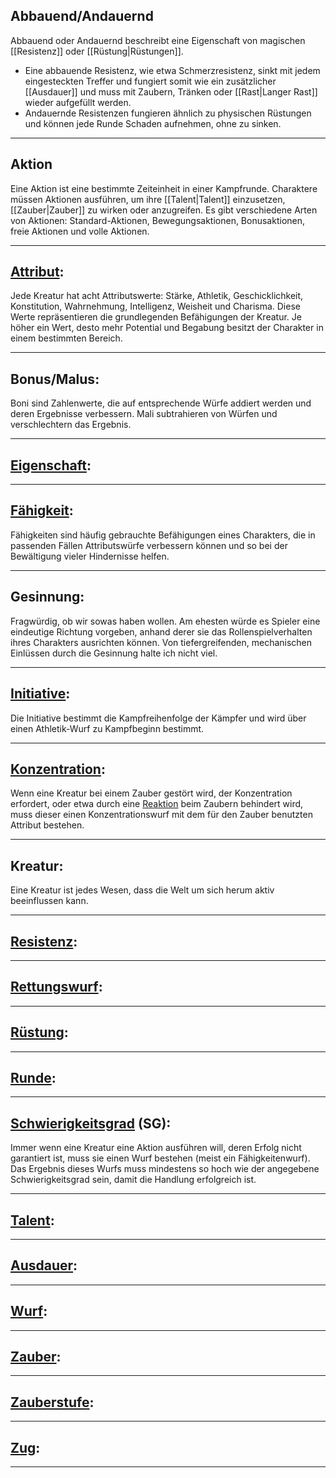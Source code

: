 ## Abbauend/Andauernd
Abbauend oder Andauernd beschreibt eine Eigenschaft von magischen [[Resistenz]] oder [[Rüstung|Rüstungen]].

-   Eine abbauende Resistenz, wie etwa Schmerzresistenz, sinkt mit jedem eingesteckten Treffer und fungiert somit wie ein zusätzlicher [[Ausdauer]] und muss mit Zaubern, Tränken oder [[Rast|Langer Rast]] wieder aufgefüllt werden.
-   Andauernde Resistenzen fungieren ähnlich zu physischen Rüstungen und können jede Runde Schaden aufnehmen, ohne zu sinken.

---

## Aktion

Eine Aktion ist eine bestimmte Zeiteinheit in einer Kampfrunde. Charaktere müssen Aktionen ausführen, um ihre [[Talent|Talent]] einzusetzen, [[Zauber|Zauber]] zu wirken oder anzugreifen. Es gibt verschiedene Arten von Aktionen: Standard-Aktionen, Bewegungsaktionen, Bonusaktionen, freie Aktionen und volle Aktionen.

---

## **[Attribut](https://jaegerstein.github.io/#Attribute)**:

Jede Kreatur hat acht Attributswerte: Stärke, Athletik, Geschicklichkeit, Konstitution, Wahrnehmung, Intelligenz, Weisheit und Charisma. Diese Werte repräsentieren die grundlegenden Befähigungen der Kreatur. Je höher ein Wert, desto mehr Potential und Begabung besitzt der Charakter in einem bestimmten Bereich.

---

## **Bonus/Malus**:

Boni sind Zahlenwerte, die auf entsprechende Würfe addiert werden und deren Ergebnisse verbessern. Mali subtrahieren von Würfen und verschlechtern das Ergebnis.

---

## **[Eigenschaft](https://jaegerstein.github.io/#Eigenschaften)**:

---

## **[Fähigkeit](https://jaegerstein.github.io/#F%C3%A4higkeiten)**:

Fähigkeiten sind häufig gebrauchte Befähigungen eines Charakters, die in passenden Fällen Attributswürfe verbessern können und so bei der Bewältigung vieler Hindernisse helfen.

---

## **Gesinnung**:

Fragwürdig, ob wir sowas haben wollen. Am ehesten würde es Spieler eine eindeutige Richtung vorgeben, anhand derer sie das Rollenspielverhalten ihres Charakters ausrichten können. Von tiefergreifenden, mechanischen Einlüssen durch die Gesinnung halte ich nicht viel.

---

## **[Initiative](https://jaegerstein.github.io/#Initiative)**:

Die Initiative bestimmt die Kampfreihenfolge der Kämpfer und wird über einen Athletik-Wurf zu Kampfbeginn bestimmt.

---

## **[Konzentration](https://jaegerstein.github.io/#Konzentration)**:

Wenn eine Kreatur bei einem Zauber gestört wird, der Konzentration erfordert, oder etwa durch eine [Reaktion](https://jaegerstein.github.io/#Reaktionen) beim Zaubern behindert wird, muss dieser einen Konzentrationswurf mit dem für den Zauber benutzten Attribut bestehen.

---

## **Kreatur**:

Eine Kreatur ist jedes Wesen, dass die Welt um sich herum aktiv beeinflussen kann.

---

## **[Resistenz](https://jaegerstein.github.io/#Resistenz)**:

---

## **[Rettungswurf](https://jaegerstein.github.io/#Rettungsw%C3%BCrfe)**:

---

## **[Rüstung](https://jaegerstein.github.io/#R%C3%BCstung)**:

---

## **[Runde](https://jaegerstein.github.io/#Runden)**:

---

## **[Schwierigkeitsgrad](https://jaegerstein.github.io/#Schwierigkeitsgrade) (SG)**:

Immer wenn eine Kreatur eine Aktion ausführen will, deren Erfolg nicht garantiert ist, muss sie einen Wurf bestehen (meist ein Fähigkeitenwurf). Das Ergebnis dieses Wurfs muss mindestens so hoch wie der angegebene Schwierigkeitsgrad sein, damit die Handlung erfolgreich ist.

---

## **[Talent](https://jaegerstein.github.io/#Talente)**:

---

## **[Ausdauer](https://jaegerstein.github.io/#Ausdauer)**:

---

## **[Wurf](https://jaegerstein.github.io/#W%C3%BCrfe)**:

---

## **[Zauber](https://jaegerstein.github.io/#Zauber)**:

---

## **[Zauberstufe](https://jaegerstein.github.io/#Zauberstufen)**:

---

## **[Zug](https://jaegerstein.github.io/#Z%C3%BCge)**:

---